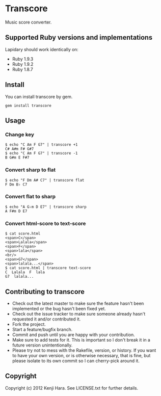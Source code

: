 # Transcore

Music score converter.

## Supported Ruby versions and implementations
Lapidary should work identically on:

* Ruby 1.9.3
* Ruby 1.9.2
* Ruby 1.8.7

## Install

You can install transcore by gem.

    gem install transcore

## Usage

### Change key
    $ echo "C Am F G7" | transcore +1
    C# A#m F# G#7
    $ echo "C Am F G7" | transcore -1
    B G#m E F#7

### Convert sharp to flat
    $ echo "F Dm A# C7" | transcore flat
    F Dm B♭ C7

### Convert flat to sharp
    $ echo "A G♭m D E7" | transcore sharp
    A F#m D E7

### Convert html-score to text-score
    $ cat score.html
    <span>C</span>
    <span>Lalala</span>
    <span>F</span>
    <span>lala</span>
    <br/>
    <span>G7</span>
    <span>lalala...</span>
    $ cat score.html | transcore text-score
    C  Lalala  F  lala
    G7  lalala...

## Contributing to transcore
 
* Check out the latest master to make sure the feature hasn't been implemented or the bug hasn't been fixed yet.
* Check out the issue tracker to make sure someone already hasn't requested it and/or contributed it.
* Fork the project.
* Start a feature/bugfix branch.
* Commit and push until you are happy with your contribution.
* Make sure to add tests for it. This is important so I don't break it in a future version unintentionally.
* Please try not to mess with the Rakefile, version, or history. If you want to have your own version, or is otherwise necessary, that is fine, but please isolate to its own commit so I can cherry-pick around it.

## Copyright

Copyright (c) 2012 Kenji Hara. See LICENSE.txt for further details.
